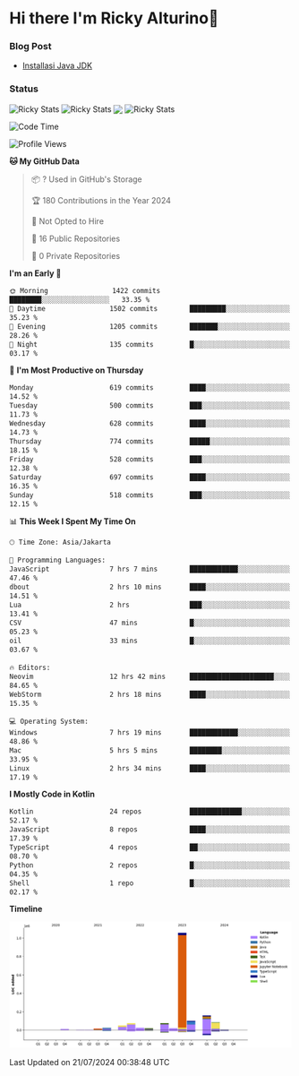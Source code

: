 # Hi there I'm Ricky Alturino👋

### Blog Post

<!-- BLOG-POST-LIST:START -->

- [Installasi Java JDK](https://onirutla.medium.com/installasi-java-jdk-ec701beeb5cb?source=rss-d9d81c918cc9------2)
<!-- BLOG-POST-LIST:END -->

### Status

<img align="center" alt="Ricky Stats" src="https://github-readme-stats.vercel.app/api?username=Alturino&theme=dark&show_icons=true&hide_border=false" />
<img align="center" alt="Ricky Stats" src="https://github-readme-stats.vercel.app/api/top-langs/?username=Alturino&theme=dark&show_icons=true&layout=compact"/>
<img align="center" width="640px" src="https://github-readme-stats.vercel.app/api/wakatime?username=Alturino&layout=compact&hide_border=true&theme=dark">
<img align="center" alt="Ricky Stats" src="https://leetcard.jacoblin.cool/onirutla?border=0&radius=20&ext=activity"/>

<!--START_SECTION:waka-->
![Code Time](http://img.shields.io/badge/Code%20Time-404%20hrs%2046%20mins-blue)

![Profile Views](http://img.shields.io/badge/Profile%20Views-0-blue)

**🐱 My GitHub Data** 

> 📦 ? Used in GitHub's Storage 
 > 
> 🏆 180 Contributions in the Year 2024
 > 
> 🚫 Not Opted to Hire
 > 
> 📜 16 Public Repositories 
 > 
> 🔑 0 Private Repositories 
 > 
**I'm an Early 🐤** 

```text
🌞 Morning                1422 commits        ████████░░░░░░░░░░░░░░░░░   33.35 % 
🌆 Daytime                1502 commits        █████████░░░░░░░░░░░░░░░░   35.23 % 
🌃 Evening                1205 commits        ███████░░░░░░░░░░░░░░░░░░   28.26 % 
🌙 Night                  135 commits         █░░░░░░░░░░░░░░░░░░░░░░░░   03.17 % 
```
📅 **I'm Most Productive on Thursday** 

```text
Monday                   619 commits         ████░░░░░░░░░░░░░░░░░░░░░   14.52 % 
Tuesday                  500 commits         ███░░░░░░░░░░░░░░░░░░░░░░   11.73 % 
Wednesday                628 commits         ████░░░░░░░░░░░░░░░░░░░░░   14.73 % 
Thursday                 774 commits         █████░░░░░░░░░░░░░░░░░░░░   18.15 % 
Friday                   528 commits         ███░░░░░░░░░░░░░░░░░░░░░░   12.38 % 
Saturday                 697 commits         ████░░░░░░░░░░░░░░░░░░░░░   16.35 % 
Sunday                   518 commits         ███░░░░░░░░░░░░░░░░░░░░░░   12.15 % 
```


📊 **This Week I Spent My Time On** 

```text
🕑︎ Time Zone: Asia/Jakarta

💬 Programming Languages: 
JavaScript               7 hrs 7 mins        ████████████░░░░░░░░░░░░░   47.46 % 
dbout                    2 hrs 10 mins       ████░░░░░░░░░░░░░░░░░░░░░   14.51 % 
Lua                      2 hrs               ███░░░░░░░░░░░░░░░░░░░░░░   13.41 % 
CSV                      47 mins             █░░░░░░░░░░░░░░░░░░░░░░░░   05.23 % 
oil                      33 mins             █░░░░░░░░░░░░░░░░░░░░░░░░   03.67 % 

🔥 Editors: 
Neovim                   12 hrs 42 mins      █████████████████████░░░░   84.65 % 
WebStorm                 2 hrs 18 mins       ████░░░░░░░░░░░░░░░░░░░░░   15.35 % 

💻 Operating System: 
Windows                  7 hrs 19 mins       ████████████░░░░░░░░░░░░░   48.86 % 
Mac                      5 hrs 5 mins        ████████░░░░░░░░░░░░░░░░░   33.95 % 
Linux                    2 hrs 34 mins       ████░░░░░░░░░░░░░░░░░░░░░   17.19 % 
```

**I Mostly Code in Kotlin** 

```text
Kotlin                   24 repos            █████████████░░░░░░░░░░░░   52.17 % 
JavaScript               8 repos             ████░░░░░░░░░░░░░░░░░░░░░   17.39 % 
TypeScript               4 repos             ██░░░░░░░░░░░░░░░░░░░░░░░   08.70 % 
Python                   2 repos             █░░░░░░░░░░░░░░░░░░░░░░░░   04.35 % 
Shell                    1 repo              █░░░░░░░░░░░░░░░░░░░░░░░░   02.17 % 
```



**Timeline**

![Lines of Code chart](https://raw.githubusercontent.com/Alturino/Alturino/main/assets/bar_graph.png)


 Last Updated on 21/07/2024 00:38:48 UTC
<!--END_SECTION:waka-->
